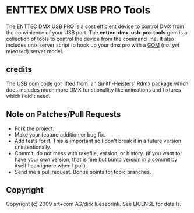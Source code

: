 # ENTTEX DMX USB PRO Tools

The ENTTEC DMX USB PRO is a cost efficient device to control DMX from the
convinience of your USB port. The __enttec-dmx-usb-pro-tools__ gem is a
collection of tools to control the device from the command line. It also
includes unix server script to hook up your dmx pro with a [GOM][1] (_not yet
released_) server model.

## credits

The USB com code got lifted from [Ian Smith-Heisters' Rdmx package][2] which
does includes much more DMX functionallity like animations and fixtures which
i did't need.

[1]: http://github.com/crux/gom
[2]: http://github.com/heisters/rdmx/blob/master/lib/dmx.rb

## Note on Patches/Pull Requests
 
 * Fork the project.
 * Make your feature addition or bug fix.
 * Add tests for it. This is important so I don't break it in a
   future version unintentionally.
 * Commit, do not mess with rakefile, version, or history.
   (if you want to have your own version, that is fine but
    bump version in a commit by itself I can ignore when I pull)
 * Send me a pull request. Bonus points for topic branches.

## Copyright

Copyright (c) 2009 art+com AG/dirk luesebrink. See LICENSE for details.
